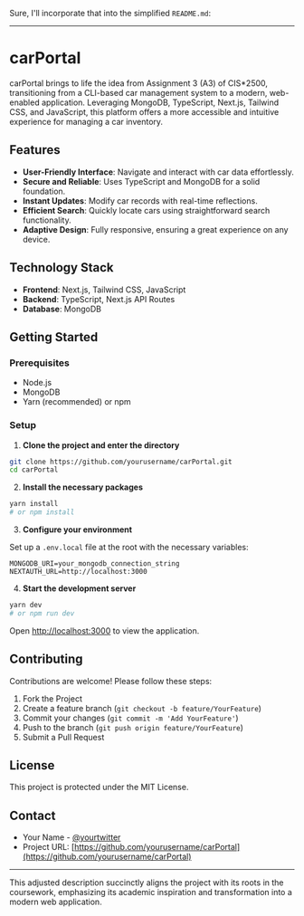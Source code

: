 Sure, I'll incorporate that into the simplified `README.md`:

---

# carPortal

carPortal brings to life the idea from Assignment 3 (A3) of CIS*2500, transitioning from a CLI-based car management system to a modern, web-enabled application. Leveraging MongoDB, TypeScript, Next.js, Tailwind CSS, and JavaScript, this platform offers a more accessible and intuitive experience for managing a car inventory.

## Features

- **User-Friendly Interface**: Navigate and interact with car data effortlessly.
- **Secure and Reliable**: Uses TypeScript and MongoDB for a solid foundation.
- **Instant Updates**: Modify car records with real-time reflections.
- **Efficient Search**: Quickly locate cars using straightforward search functionality.
- **Adaptive Design**: Fully responsive, ensuring a great experience on any device.

## Technology Stack

- **Frontend**: Next.js, Tailwind CSS, JavaScript
- **Backend**: TypeScript, Next.js API Routes
- **Database**: MongoDB

## Getting Started

### Prerequisites

- Node.js
- MongoDB
- Yarn (recommended) or npm

### Setup

1. **Clone the project and enter the directory**

```bash
git clone https://github.com/yourusername/carPortal.git
cd carPortal
```

2. **Install the necessary packages**

```bash
yarn install
# or npm install
```

3. **Configure your environment**

Set up a `.env.local` file at the root with the necessary variables:

```env
MONGODB_URI=your_mongodb_connection_string
NEXTAUTH_URL=http://localhost:3000
```

4. **Start the development server**

```bash
yarn dev
# or npm run dev
```

Open [http://localhost:3000](http://localhost:3000) to view the application.

## Contributing

Contributions are welcome! Please follow these steps:

1. Fork the Project
2. Create a feature branch (`git checkout -b feature/YourFeature`)
3. Commit your changes (`git commit -m 'Add YourFeature'`)
4. Push to the branch (`git push origin feature/YourFeature`)
5. Submit a Pull Request

## License

This project is protected under the MIT License.

## Contact

- Your Name - [@yourtwitter](https://twitter.com/yourtwitter)
- Project URL: [https://github.com/yourusername/carPortal](https://github.com/yourusername/carPortal)

---

This adjusted description succinctly aligns the project with its roots in the coursework, emphasizing its academic inspiration and transformation into a modern web application.